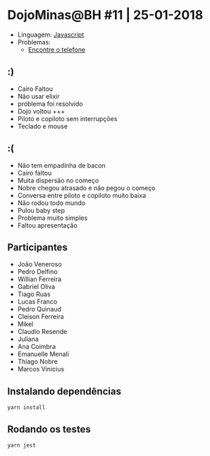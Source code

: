 # DojoMinas@BH #11 | 25-01-2018

- Linguagem: [Javascript]()
- Problemas:
    - [Encontre o telefone](http://dojopuzzles.com/problemas/exibe/encontre-o-telefone/)


## :)
 - Cairo Faltou
 - Não usar elixir
 - problema foi resolvido
 - Dojo voltou +++
 - Piloto e copiloto sem interrupções
 - Teclado e mouse

## :(
 - Não tem empadinha de bacon
 - Cairo faltou
 - Muita dispersão no começo
 - Nobre chegou atrasado e não pegou o começo
 - Conversa entre piloto e copiloto muito baixa
 - Não rodou todo mundo
 - Pulou baby step
 - Problema muito simples
 - Faltou apresentação

## Participantes

- João Veneroso
- Pedro Delfino
- Willian Ferreira
- Gabriel Oliva
- Tiago Ruas
- Lucas Franco
- Pedro Quinaud
- Cleison Ferreira
- Mikel
- Claudio Resende
- Juliana
- Ana Coimbra
- Emanuelle Menali
- Thiago Nobre
- Marcos Vinicius

## Instalando dependências
`yarn install`

## Rodando os testes
`yarn jest`

